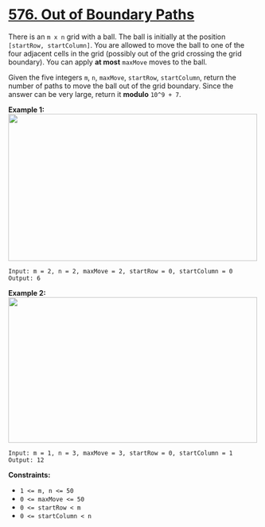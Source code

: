 # [576. Out of Boundary Paths](https://leetcode.com/problems/out-of-boundary-paths/description/?envType=daily-question&envId=2024-01-26)

There is an `m x n` grid with a ball. The ball is initially at the position `[startRow, startColumn]`. You are allowed to move the ball to one of the four adjacent cells in the grid (possibly out of the grid crossing the grid boundary). You can apply **at most** `maxMove` moves to the ball.

Given the five integers `m`, `n`, `maxMove`, `startRow`, `startColumn`, return the number of paths to move the ball out of the grid boundary. Since the answer can be very large, return it **modulo** `10^9 + 7`.

**Example 1:**
<img alt="" src="https://assets.leetcode.com/uploads/2021/04/28/out_of_boundary_paths_1.png" style="width: 500px; height: 296px;">

```
Input: m = 2, n = 2, maxMove = 2, startRow = 0, startColumn = 0
Output: 6
```

**Example 2:**
<img alt="" src="https://assets.leetcode.com/uploads/2021/04/28/out_of_boundary_paths_2.png" style="width: 500px; height: 293px;">

```
Input: m = 1, n = 3, maxMove = 3, startRow = 0, startColumn = 1
Output: 12
```

**Constraints:**

-   `1 <= m, n <= 50`
-   `0 <= maxMove <= 50`
-   `0 <= startRow < m`
-   `0 <= startColumn < n`

